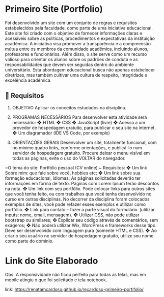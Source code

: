 # Primeiro Site (Portfolio) 

Foi desenvolvido um site com um conjunto de regras e requisitos estabelecidos pela faculdade, 
como parte de uma iniciativa educacional. Este site foi criado com o objetivo de fornecer informações 
claras e acessíveis sobre as políticas, procedimentos e expectativas da instituição acadêmica. 
A iniciativa visa promover a transparência e a compreensão mútua entre os membros da comunidade 
acadêmica, incluindo alunos, professores e funcionários. Além disso, o site serve como um recurso 
valioso para orientar os alunos sobre os padrões de conduta e as responsabilidades que devem ser 
seguidas dentro do ambiente universitário. Esta abordagem educacional busca não apenas estabelecer 
diretrizes, mas também cultivar uma cultura de respeito, integridade e excelência acadêmica.
 

## 🚀 Requisitos

1. OBJETIVO
Aplicar os conceitos estudados na disciplina.
2. PROGRAMAS NECESSÁRIOS
Para desenvolver esta atividade será necessário:
❖ HTML
❖ CSS
❖ JavaScript (livre)
❖ Acesso a um provedor de hospedagem gratuito, para
publicar o seu site na internet.
❖ Um diagramador (IDE VS Code, por exemplo)

3. ORIENTAÇÕES GERAIS
Desenvolver um site, totalmente funcional, com no mínimo quatro links,
conforme orientações, e  publicá-lo num servidor de hospedagem gratuito.
Procure deixar o menu visível em todas as páginas, evite o uso do VOLTAR do
navegador.

~O tema do site: Portfólio pessoal (CV online).~
Requisitos:
❖ Um link Sobre mim: que fale sobre você, hobbies etc;
❖ Um link sobre sua formação educacional, idiomas;
As páginas solicitadas deverão ter informações em forma de texto.
Páginas com Lorem Ipsum terão descontos na nota.
❖ Um link com seu portfólio. Pode colocar links para outros sites que você
tenha feito, ou com trabalhos que você tenha desenvolvido no curso em
outras disciplinas. No decorrer da disciplina foram colocados exemplos
de sites, você pode refazer esses exemplos e utilizar como portfólio.
❖ Link para contato – fazer a parte visual do formulário. (utilizar inputs:
nome, email, mensagem).
❖ Utilizar CSS, não pode utilizar bootstrap ou similares;
❖ Explicar seu código através de comentários, sem exageros;
❖ Não poderá utilizar Wix, WordPress e frameworks desse tipo. Deve ser
desenvolvido com linguagem pura (somente HTML e CSS).
❖ Ao criar o seu usuário no servidor de hospedagem gratuito, utilize seu
nome como parte do domínio.



# Link do Site Elaborado

Obs: A responsividade não ficou perfeito para todas as telas, mas em mobile atingiu o que foi solicitado e tela notebook.

link:
https://renatamcardoso.github.io/recardoso-primeiro-portifolio/

